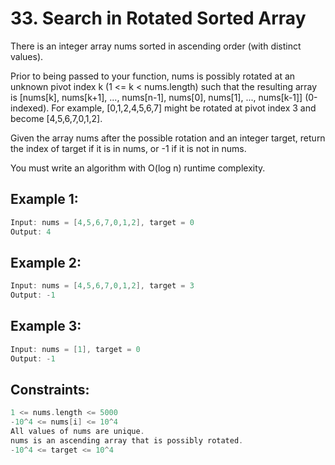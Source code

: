 # 33. Search in Rotated Sorted Array


There is an integer array nums sorted in ascending order (with distinct values).


Prior to being passed to your function, nums is possibly rotated at an unknown pivot index k (1 <= k < nums.length) such that the resulting array is [nums[k], nums[k+1], ..., nums[n-1], nums[0], nums[1], ..., nums[k-1]] (0-indexed). For example, [0,1,2,4,5,6,7] might be rotated at pivot index 3 and become [4,5,6,7,0,1,2].


Given the array nums after the possible rotation and an integer target, return the index of target if it is in nums, or -1 if it is not in nums.

You must write an algorithm with O(log n) runtime complexity.

 

## Example 1:

```c
Input: nums = [4,5,6,7,0,1,2], target = 0
Output: 4
```

## Example 2:

```c
Input: nums = [4,5,6,7,0,1,2], target = 3
Output: -1
```

## Example 3:

```c
Input: nums = [1], target = 0
Output: -1
```

## Constraints:

```c
1 <= nums.length <= 5000
-10^4 <= nums[i] <= 10^4
All values of nums are unique.
nums is an ascending array that is possibly rotated.
-10^4 <= target <= 10^4
```
